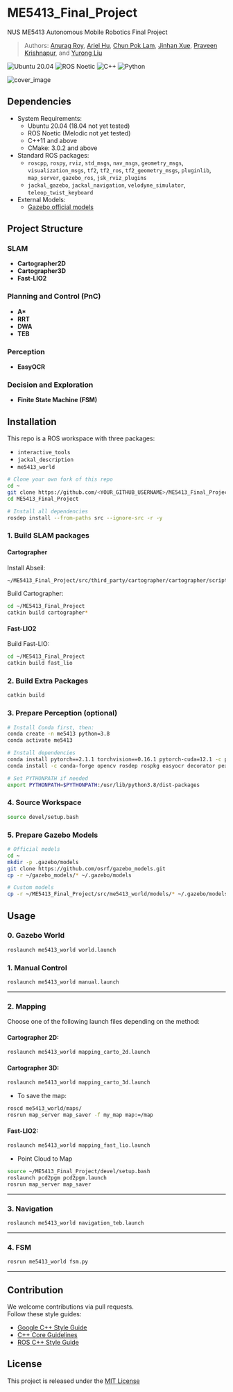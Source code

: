 # ME5413_Final_Project

NUS ME5413 Autonomous Mobile Robotics Final Project  
> Authors: [Anurag Roy](https://github.com/anuragroy2001), [Ariel Hu](https://github.com/loggcc), [Chun Pok Lam](https://github.com/bobbylammy71446307), [Jinhan Xue](https://github.com/tchb0910), [Praveen Krishnapur](https://github.com/Praveen8978), and [Yurong Liu](https://github.com/liuyurong129)

![Ubuntu 20.04](https://img.shields.io/badge/OS-Ubuntu_20.04-informational?style=flat&logo=ubuntu&logoColor=white&color=2bbc8a)
![ROS Noetic](https://img.shields.io/badge/Tools-ROS_Noetic-informational?style=flat&logo=ROS&logoColor=white&color=2bbc8a)
![C++](https://img.shields.io/badge/Code-C++-informational?style=flat&logo=c%2B%2B&logoColor=white&color=2bbc8a)
![Python](https://img.shields.io/badge/Code-Python-informational?style=flat&logo=Python&logoColor=white&color=2bbc8a)

![cover_image](src/me5413_world/media/gz_world.png)

## Dependencies

* System Requirements:
  * Ubuntu 20.04 (18.04 not yet tested)
  * ROS Noetic (Melodic not yet tested)
  * C++11 and above
  * CMake: 3.0.2 and above
* Standard ROS packages:
  * `roscpp`, `rospy`, `rviz`, `std_msgs`, `nav_msgs`, `geometry_msgs`, `visualization_msgs`, `tf2`, `tf2_ros`, `tf2_geometry_msgs`, `pluginlib`, `map_server`, `gazebo_ros`, `jsk_rviz_plugins`
  * `jackal_gazebo`, `jackal_navigation`, `velodyne_simulator`, `teleop_twist_keyboard`
* External Models:
  * [Gazebo official models](https://github.com/osrf/gazebo_models)

## Project Structure

### SLAM
- **Cartographer2D**
- **Cartographer3D**
- **Fast-LIO2**

### Planning and Control (PnC)
- **A\***
- **RRT**
- **DWA**
- **TEB**

### Perception
- **EasyOCR**

### Decision and Exploration
- **Finite State Machine (FSM)**

## Installation

This repo is a ROS workspace with three packages:

- `interactive_tools`
- `jackal_description`
- `me5413_world`

```bash
# Clone your own fork of this repo
cd ~
git clone https://github.com/<YOUR_GITHUB_USERNAME>/ME5413_Final_Project.git
cd ME5413_Final_Project

# Install all dependencies
rosdep install --from-paths src --ignore-src -r -y
```

### 1. Build SLAM packages

#### Cartographer

Install Abseil:

```bash
~/ME5413_Final_Project/src/third_party/cartographer/cartographer/scripts/install_abseil.sh
```

Build Cartographer:

```bash
cd ~/ME5413_Final_Project
catkin build cartographer*
```

#### Fast-LIO2

Build Fast-LIO:

```bash
cd ~/ME5413_Final_Project
catkin build fast_lio
```

### 2. Build Extra Packages

```bash
catkin build
```

### 3. Prepare Perception (optional)

```bash
# Install Conda first, then:
conda create -n me5413 python=3.8
conda activate me5413

# Install dependencies
conda install pytorch==2.1.1 torchvision==0.16.1 pytorch-cuda=12.1 -c pytorch -c nvidia
conda install -c conda-forge opencv rosdep rospkg easyocr decorator pexpect numpy defusedxml ipdb

# Set PYTHONPATH if needed
export PYTHONPATH=$PYTHONPATH:/usr/lib/python3.8/dist-packages
```

### 4. Source Workspace

```bash
source devel/setup.bash
```

### 5. Prepare Gazebo Models

```bash
# Official models
cd ~
mkdir -p .gazebo/models
git clone https://github.com/osrf/gazebo_models.git
cp -r ~/gazebo_models/* ~/.gazebo/models

# Custom models
cp -r ~/ME5413_Final_Project/src/me5413_world/models/* ~/.gazebo/models
```

## Usage

### 0. Gazebo World

```bash
roslaunch me5413_world world.launch
```

### 1. Manual Control

```bash
roslaunch me5413_world manual.launch
```

---

### 2. Mapping

Choose one of the following launch files depending on the method:

#### **Cartographer 2D**:

```bash
roslaunch me5413_world mapping_carto_2d.launch
```

#### **Cartographer 3D**:

```bash
roslaunch me5413_world mapping_carto_3d.launch
```

- To save the map:

```bash
roscd me5413_world/maps/
rosrun map_server map_saver -f my_map map:=/map
```

#### **Fast-LIO2**:

```bash
roslaunch me5413_world mapping_fast_lio.launch
```

- Point Cloud to Map

```bash
source ~/ME5413_Final_Project/devel/setup.bash
roslaunch pcd2pgm pcd2pgm.launch
rosrun map_server map_saver
```

---

### 3. Navigation

```bash
roslaunch me5413_world navigation_teb.launch
```

---

### 4. FSM

```bash
rosrun me5413_world fsm.py
```

---

## Contribution

We welcome contributions via pull requests.  
Follow these style guides:

- [Google C++ Style Guide](https://google.github.io/styleguide/cppguide.html)
- [C++ Core Guidelines](https://isocpp.github.io/CppCoreGuidelines/CppCoreGuidelines#main)
- [ROS C++ Style Guide](http://wiki.ros.org/CppStyleGuide)

## License

This project is released under the [MIT License](https://github.com/NUS-Advanced-Robotics-Centre/ME5413_Final_Project/blob/main/LICENSE)